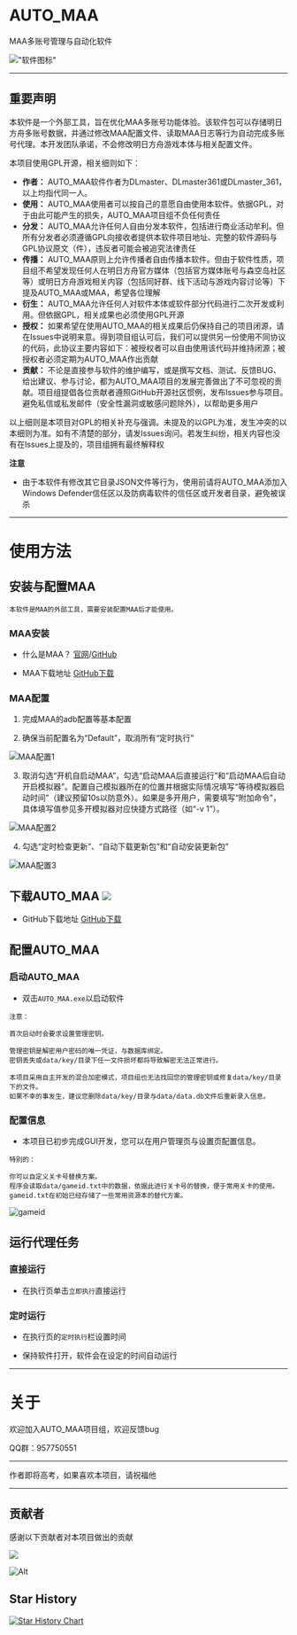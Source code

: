 # AUTO_MAA
MAA多账号管理与自动化软件

!["软件图标"](https://github.com/DLmaster361/AUTO_MAA/blob/main/res/AUTO_MAA.png "软件图标")

----------------------------------------------------------------------------------------------

## 重要声明
本软件是一个外部工具，旨在优化MAA多账号功能体验。该软件包可以存储明日方舟多账号数据，并通过修改MAA配置文件、读取MAA日志等行为自动完成多账号代理。本开发团队承诺，不会修改明日方舟游戏本体与相关配置文件。

本项目使用GPL开源，相关细则如下：

- **作者：** AUTO_MAA软件作者为DLmaster、DLmaster361或DLmaster_361，以上均指代同一人。
- **使用：** AUTO_MAA使用者可以按自己的意愿自由使用本软件。依据GPL，对于由此可能产生的损失，AUTO_MAA项目组不负任何责任
- **分发：** AUTO_MAA允许任何人自由分发本软件，包括进行商业活动牟利。但所有分发者必须遵循GPL向接收者提供本软件项目地址、完整的软件源码与GPL协议原文（件），违反者可能会被追究法律责任
- **传播：** AUTO_MAA原则上允许传播者自由传播本软件。但由于软件性质，项目组不希望发现任何人在明日方舟官方媒体（包括官方媒体账号与森空岛社区等）或明日方舟游戏相关内容（包括同好群、线下活动与游戏内容讨论等）下提及AUTO_MAA或MAA，希望各位理解
- **衍生：** AUTO_MAA允许任何人对软件本体或软件部分代码进行二次开发或利用。但依据GPL，相关成果也必须使用GPL开源
- **授权：** 如果希望在使用AUTO_MAA的相关成果后仍保持自己的项目闭源，请在Issues中说明来意。得到项目组认可后，我们可以提供另一份使用不同协议的代码，此协议主要内容如下：被授权者可以自由使用该代码并维持闭源；被授权者必须定期为AUTO_MAA作出贡献
- **贡献：** 不论是直接参与软件的维护编写，或是撰写文档、测试、反馈BUG、给出建议、参与讨论，都为AUTO_MAA项目的发展完善做出了不可忽视的贡献。项目组提倡各位贡献者遵照GitHub开源社区惯例，发布Issues参与项目。避免私信或私发邮件（安全性漏洞或敏感问题除外），以帮助更多用户

以上细则是本项目对GPL的相关补充与强调。未提及的以GPL为准，发生冲突的以本细则为准。如有不清楚的部分，请发Issues询问。若发生纠纷，相关内容也没有在Issues上提及的，项目组拥有最终解释权

**注意**
- 由于本软件有修改其它目录JSON文件等行为，使用前请将AUTO_MAA添加入Windows Defender信任区以及防病毒软件的信任区或开发者目录，避免被误杀

---
# 使用方法

## 安装与配置MAA

```
本软件是MAA的外部工具，需要安装配置MAA后才能使用。
```

### MAA安装

- 什么是MAA？    [官网](https://maa.plus/)/[GitHub](https://github.com/CHNZYX/Auto_Simulated_Universe/archive/refs/heads/main.zip)

- MAA下载地址    [GitHub下载](https://github.com/MaaAssistantArknights/MaaAssistantArknights/releases)

### MAA配置

1. 完成MAA的adb配置等基本配置

2. 确保当前配置名为“Default”，取消所有“定时执行”

![MAA配置1](https://github.com/DLmaster361/AUTO_MAA/blob/main/res/README/MAA配置1.png "MAA配置1")

3. 取消勾选“开机自启动MAA”，勾选“启动MAA后直接运行”和“启动MAA后自动开启模拟器”。配置自己模拟器所在的位置并根据实际情况填写“等待模拟器启动时间”（建议预留10s以防意外）。如果是多开用户，需要填写“附加命令”，具体填写值参见多开模拟器对应快捷方式路径（如“-v 1”）。

![MAA配置2](https://github.com/DLmaster361/AUTO_MAA/blob/main/res/README/MAA配置2.png "MAA配置2")

4. 勾选“定时检查更新”、“自动下载更新包”和“自动安装更新包”

![MAA配置3](https://github.com/DLmaster361/AUTO_MAA/blob/main/res/README/MAA配置3.png "MAA配置3")

## 下载AUTO_MAA [![](https://img.shields.io/github/downloads/DLmaster361/AUTO_MAA/total?color=66ccff)](https://github.com/DLmaster361/AUTO_MAA/releases)

- GitHub下载地址    [GitHub下载](https://github.com/DLmaster361/AUTO_MAA/releases)

## 配置AUTO_MAA


### 启动AUTO_MAA

- 双击`AUTO_MAA.exe`以启动软件

```
注意：

首次启动时会要求设置管理密钥。

管理密钥是解密用户密码的唯一凭证，与数据库绑定。
密钥丢失或data/key/目录下任一文件损坏都将导致解密无法正常进行。

本项目采用自主开发的混合加密模式，项目组也无法找回您的管理密钥或修复data/key/目录下的文件。
如果不幸的事发生，建议您删除data/key/目录与data/data.db文件后重新录入信息。
```

### 配置信息

- 本项目已初步完成GUI开发，您可以在用户管理页与设置页配置信息。

```
特别的：

你可以自定义关卡号替换方案。
程序会读取data/gameid.txt中的数据，依据此进行关卡号的替换，便于常用关卡的使用。
gameid.txt在初始已经存储了一些常用资源本的替代方案。
```

![gameid](https://github.com/DLmaster361/AUTO_MAA/blob/main/res/README/gameid.png "gameid")

## 运行代理任务

### 直接运行

- 在执行页单击`立即执行`直接运行 

### 定时运行

- 在执行页的`定时执行`栏设置时间

- 保持软件打开，软件会在设定的时间自动运行

---
# 关于

欢迎加入AUTO_MAA项目组，欢迎反馈bug

QQ群：957750551

----------------------------------------------------------------------------------------------

作者即将高考，如果喜欢本项目，请祝福他

----------------------------------------------------------------------------------------------
## 贡献者

感谢以下贡献者对本项目做出的贡献

<a href="https://github.com/DLmaster361/AUTO_MAA/graphs/contributors">

  <img src="https://contrib.rocks/image?repo=DLmaster361/AUTO_MAA" />

</a>

![Alt](https://repobeats.axiom.co/api/embed/6c2f834141eff1ac297db70d12bd11c6236a58a5.svg "Repobeats analytics image")

## Star History

[![Star History Chart](https://api.star-history.com/svg?repos=DLmaster361/AUTO_MAA&type=Date)](https://star-history.com/#DLmaster361/AUTO_MAA&Date)